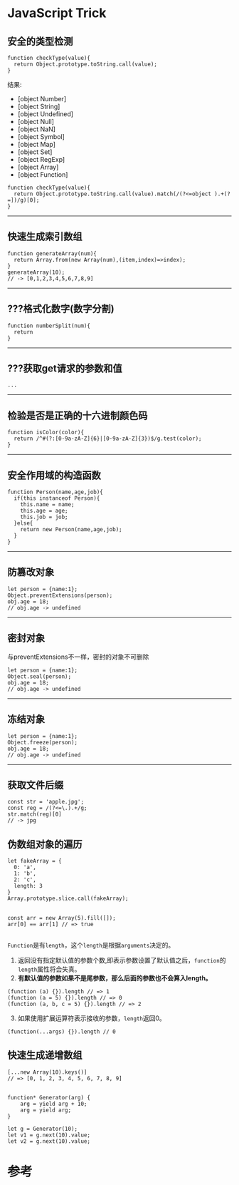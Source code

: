 # JavaScript Trick
## 安全的类型检测
```
function checkType(value){
  return Object.prototype.toString.call(value);
}
```
结果:
+ [object Number]
+ [object String]
+ [object Undefined]
+ [object Null]
+ [object NaN]
+ [object Symbol]
+ [object Map]
+ [object Set]
+ [object RegExp]
+ [object Array]
+ [object Function]
```
function checkType(value){
  return Object.prototype.toString.call(value).match(/(?<=object ).+(?=])/g)[0];
}
```
---
## 快速生成索引数组
```
function generateArray(num){
  return Array.from(new Array(num),(item,index)=>index);
}
generateArray(10);
// -> [0,1,2,3,4,5,6,7,8,9]
```
---
## ???格式化数字(数字分割)
```
function numberSplit(num){
  return 
}
```
---
## ???获取get请求的参数和值
```
...
```
---
## 检验是否是正确的十六进制颜色码
```
function isColor(color){
  return /^#(?:[0-9a-zA-Z]{6}|[0-9a-zA-Z]{3})$/g.test(color);
}
```
---
## 安全作用域的构造函数
```
function Person(name,age,job){
  if(this instanceof Person){
    this.name = name;
    this.age = age;
    this.job = job;
  }else{
    return new Person(name,age,job);
  }
}
```
---
## 防篡改对象
```
let person = {name:1};
Object.preventExtensions(person);
obj.age = 18;
// obj.age -> undefined
```
---
## 密封对象
与preventExtensions不一样，密封的对象不可删除
```
let person = {name:1};
Object.seal(person);
obj.age = 18;
// obj.age -> undefined
```
---
## 冻结对象
```
let person = {name:1};
Object.freeze(person);
obj.age = 18;
// obj.age -> undefined
```
---
## 获取文件后缀
```
const str = 'apple.jpg';
const reg = /(?<=\.).+/g;
str.match(reg)[0]
// -> jpg
```

## 伪数组对象的遍历
```
let fakeArray = {
  0: 'a',
  1: 'b',
  2: 'c',
  length: 3
}
Array.prototype.slice.call(fakeArray);
```

## 
```
const arr = new Array(5).fill([]);
arr[0] == arr[1] // => true
```

## 
`Function`是有`length`，这个`length`是根据`arguments`决定的。
1. 返回没有指定默认值的参数个数,即表示参数设置了默认值之后，`function`的`length`属性将会失真。
2. **有默认值的参数如果不是尾参数，那么后面的参数也不会算入length。**
```
(function (a) {}).length // => 1
(function (a = 5) {}).length // => 0
(function (a, b, c = 5) {}).length // => 2
```
3. 如果使用扩展运算符表示接收的参数，`length`返回0。
```
(function(...args) {}).length // 0
```

## 快速生成递增数组
```
[...new Array(10).keys()]
// => [0, 1, 2, 3, 4, 5, 6, 7, 8, 9]
```

## 
```
function* Generator(arg) {
    arg = yield arg + 10;
    arg = yield arg;
}

let g = Generator(10);
let v1 = g.next(10).value;
let v2 = g.next(10).value;

```

# 参考
[](https://juejin.im/post/5ef17819f265da02e47d939e)